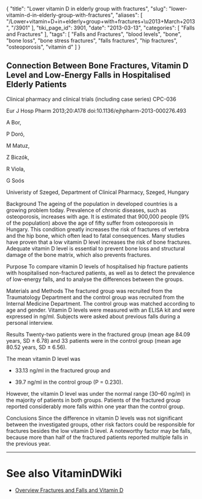 {
    "title": "Lower vitamin D in elderly group with fractures",
    "slug": "lower-vitamin-d-in-elderly-group-with-fractures",
    "aliases": [
        "/Lower+vitamin+D+in+elderly+group+with+fractures+\u2013+March+2013",
        "/3901"
    ],
    "tiki_page_id": 3901,
    "date": "2013-03-13",
    "categories": [
        "Falls and Fractures"
    ],
    "tags": [
        "Falls and Fractures",
        "blood levels",
        "bone",
        "bone loss",
        "bone stress fractures",
        "falls fractures",
        "hip fractures",
        "osteoporosis",
        "vitamin d"
    ]
}


## Connection Between Bone Fractures, Vitamin D Level and Low-Energy Falls in Hospitalised Elderly Patients

Clinical pharmacy and clinical trials (including case series) CPC-036 

Eur J Hosp Pharm 2013;20:A178 doi:10.1136/ejhpharm-2013-000276.493

A Bor,

P Doró,

M Matuz,

Z Biczók,

R Viola,

G Soós

Univeristy of Szeged, Department of Clinical Pharmacy, Szeged, Hungary

Background The ageing of the population in developed countries is a growing problem today. Prevalence of chronic diseases, such as osteoporosis, increases with age. It is estimated that 900,000 people (9% of the population) above the age of fifty suffer from osteoporosis in Hungary. This condition greatly increases the risk of fractures of vertebra and the hip bone, which often lead to fatal consequences. Many studies have proven that a low vitamin D level increases the risk of bone fractures. Adequate vitamin D level is essential to prevent bone loss and structural damage of the bone matrix, which also prevents fractures.

Purpose To compare vitamin D levels of hospitalised hip fracture patients with hospitalised non-fractured patients, as well as to detect the prevalence of low-energy falls, and to analyse the differences between the groups.

Materials and Methods The fractured group was recruited from the Traumatology Department and the control group was recruited from the Internal Medicine Department. The control group was matched according to age and gender. Vitamin D levels were measured with an ELISA kit and were expressed in ng/ml. Subjects were asked about previous falls during a personal interview.

Results Twenty-two patients were in the fractured group (mean age 84.09 years, SD ± 6.78) and 33 patients were in the control group (mean age 80.52 years, SD ± 6.56). 

The mean vitamin D level was 

* 33.13 ng/ml in the fractured group and 

* 39.7 ng/ml in the control group (P = 0.230). 

However, the vitamin D level was under the normal range (30–60 ng/ml) in the majority of patients in both groups. Patients of the fractured group reported considerably more falls within one year than the control group.

Conclusions Since the difference in vitamin D levels was not significant between the investigated groups, other risk factors could be responsible for fractures besides the low vitamin D level. A noteworthy factor may be falls, because more than half of the fractured patients reported multiple falls in the previous year.

---

# See also VitaminDWiki

* [Overview Fractures and Falls and Vitamin D](/posts/overview-fractures-and-falls-and-vitamin-d)
